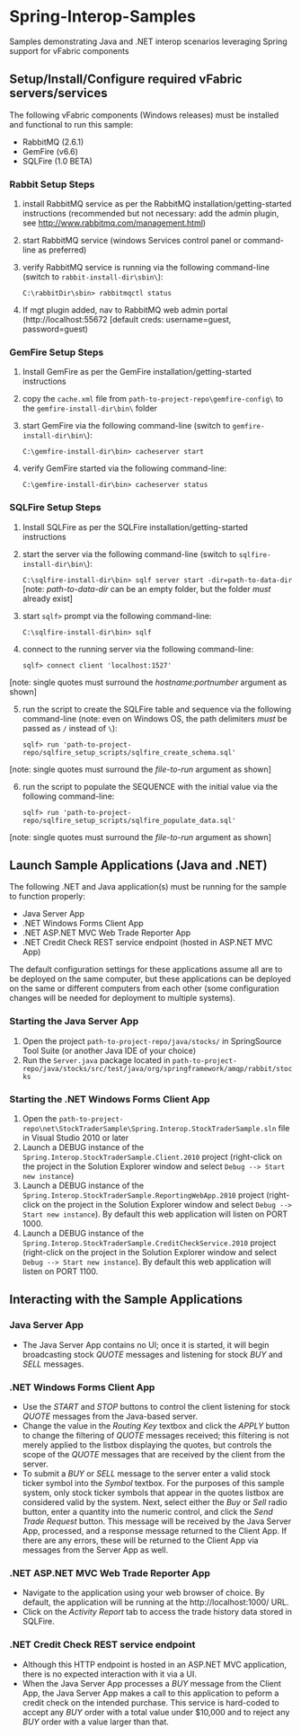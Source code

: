 Spring-Interop-Samples
======================
Samples demonstrating Java and .NET interop scenarios leveraging Spring support for vFabric components


Setup/Install/Configure required vFabric servers/services
---------------------------------------------------------

The following vFabric components (Windows releases) must be installed and functional to run this sample:

* RabbitMQ (2.6.1)
* GemFire (v6.6)
* SQLFire (1.0 BETA)


### Rabbit Setup Steps

1. install RabbitMQ service as per the RabbitMQ installation/getting-started instructions (recommended but not necessary: add the admin plugin, see http://www.rabbitmq.com/management.html)
2. start RabbitMQ service (windows Services control panel or command-line as preferred)
3. verify RabbitMQ service is running via the following command-line (switch to `rabbit-install-dir\sbin\`):

    `C:\rabbitDir\sbin> rabbitmqctl status`

4. If mgt plugin added, nav to RabbitMQ web admin portal (http://localhost:55672  [default creds: username=guest, password=guest)

### GemFire Setup Steps


1. Install GemFire as per the GemFire installation/getting-started instructions
2. copy the `cache.xml` file from `path-to-project-repo\gemfire-config\` to the `gemfire-install-dir\bin\` folder
3. start GemFire via the following command-line (switch to `gemfire-install-dir\bin\`):

    `C:\gemfire-install-dir\bin> cacheserver start`

4. verify GemFire started via the following command-line:

    `C:\gemfire-install-dir\bin> cacheserver status`

### SQLFire Setup Steps

1. Install SQLFire as per the SQLFire installation/getting-started instructions
2. start the server via the following command-line (switch to `sqlfire-install-dir\bin\`):

    `C:\sqlfire-install-dir\bin> sqlf server start -dir=path-to-data-dir` [note: _path-to-data-dir_ can be an empty folder, but the folder _must_ already exist]

3. start `sqlf>` prompt via the following command-line:

    `C:\sqlfire-install-dir\bin> sqlf`

4. connect to the running server via the following command-line:

    `sqlf> connect client 'localhost:1527'`

[note: single quotes must surround the _hostname:portnumber_ argument as shown]

5. run the script to create the SQLFire table and sequence via the following command-line (note: even on Windows OS, the path delimiters _must_ be passed as `/` instead of `\`):

    `sqlf> run 'path-to-project-repo/sqlfire_setup_scripts/sqlfire_create_schema.sql'`

[note: single quotes must surround the _file-to-run_ argument as shown]

6. run the script to populate the SEQUENCE with the initial value via the following command-line:

    `sqlf> run 'path-to-project-repo/sqlfire_setup_scripts/sqlfire_populate_data.sql'`

[note: single quotes must surround the _file-to-run_ argument as shown]

Launch Sample Applications (Java and .NET) 
------------------------------------------

The following .NET and Java application(s) must be running for the sample to function properly:

* Java Server App
* .NET Windows Forms Client App
* .NET ASP.NET MVC Web Trade Reporter App
* .NET Credit Check REST service endpoint (hosted in ASP.NET MVC App)

The default configuration settings for these applications assume all are to be deployed on the same computer, but these applications can be deployed on the same or different computers from each other (some configuration changes will be needed for deployment to multiple systems).

### Starting the Java Server App

1. Open the project `path-to-project-repo/java/stocks/` in SpringSource Tool Suite (or another Java IDE of your choice)
2. Run the `Server.java` package located in `path-to-project-repo/java/stocks/src/test/java/org/springframework/amqp/rabbit/stocks`

### Starting the .NET Windows Forms Client App
1. Open the `path-to-project-repo\net\StockTraderSample\Spring.Interop.StockTraderSample.sln` file in Visual Studio 2010 or later
2. Launch a DEBUG instance of the `Spring.Interop.StockTraderSample.Client.2010` project (right-click on the project in the Solution Explorer window and select `Debug --> Start new instance`)
3. Launch a DEBUG instance of the `Spring.Interop.StockTraderSample.ReportingWebApp.2010` project (right-click on the project in the Solution Explorer window and select `Debug --> Start new instance`).  By default this web application will listen on PORT 1000.
4. Launch a DEBUG instance of the `Spring.Interop.StockTraderSample.CreditCheckService.2010` project (right-click on the project in the Solution Explorer window and select `Debug --> Start new instance`).  By default this web application will listen on PORT 1100.

Interacting with the Sample Applications
----------------------------------------

### Java Server App
* The Java Server App contains no UI; once it is started, it will begin broadcasting stock _QUOTE_ messages and listening for stock _BUY_ and _SELL_ messages.

### .NET Windows Forms Client App
* Use the _START_ and _STOP_ buttons to control the client listening for stock _QUOTE_ messages from the Java-based server.
* Change the value in the _Routing Key_ textbox and click the _APPLY_ button to change the filtering of _QUOTE_ messages received; this filtering is not merely applied to the listbox displaying the quotes, but controls the scope of the _QUOTE_ messages that are received by the client from the server.
* To submit a _BUY_ or _SELL_ message to the server enter a valid stock ticker symbol into the _Symbol_ textbox.  For the purposes of this sample system, only stock ticker symbols that appear in the quotes listbox are considered valid by the system.  Next, select either the _Buy_ or _Sell_ radio button, enter a quantity into the numeric control, and click the _Send Trade Request_ button.  This message will be received by the Java Server App, processed, and a response message returned to the Client App.  If there are any errors, these will be returned to the Client App via messages from the Server App as well.

### .NET ASP.NET MVC Web Trade Reporter App
* Navigate to the application using your web browser of choice.  By default, the application will be running at the http://localhost:1000/ URL.
* Click on the _Activity Report_ tab to access the trade history data stored in SQLFire.

### .NET Credit Check REST service endpoint
* Although this HTTP endpoint is hosted in an ASP.NET MVC application, there is no expected interaction with it via a UI.
* When the Java Server App processes a _BUY_ message from the Client App, the Java Server App makes a call to this application to peform a credit check on the intended purchase.  This service is hard-coded to accept any _BUY_ order with a total value under $10,000 and to reject any _BUY_ order with a value larger than that.

